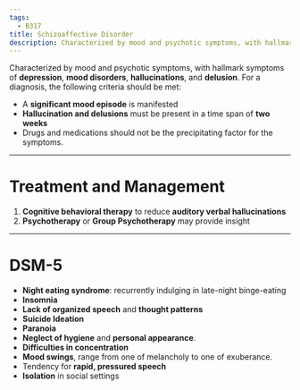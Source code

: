```yaml
---
tags:
  - B317
title: Schizoaffective Disorder
description: Characterized by mood and psychotic symptoms, with hallmark symptoms of depression, mood disorders, hallucinations, and delusion.
---
```

Characterized by mood and psychotic symptoms, with hallmark symptoms of **depression**, **mood disorders**, **hallucinations**, and **delusion**. For a diagnosis, the following criteria should be met:
- A **significant mood episode** is manifested
- **Hallucination and delusions** must be present in a time span of **two weeks**
- Drugs and medications should not be the precipitating factor for the symptoms.
___
# Treatment and Management
1. **Cognitive behavioral therapy** to reduce **auditory verbal hallucinations**
2. **Psychotherapy** or **Group Psychotherapy** may provide insight
___
# DSM-5
- **Night eating syndrome**: recurrently indulging in late-night binge-eating
- **Insomnia**
- **Lack of organized speech** and **thought patterns**
- **Suicide Ideation**
- **Paranoia**
- **Neglect of hygiene** and **personal appearance**.
- **Difficulties in concentration**
- **Mood swings**, range from one of melancholy to one of exuberance.
- Tendency for **rapid, pressured speech**
- **Isolation** in social settings
